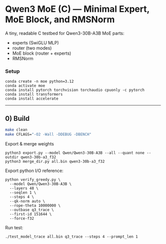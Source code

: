 # Qwen3 MoE (C) — Minimal Expert, MoE Block, and RMSNorm

A tiny, readable C testbed for Qwen3-30B-A3B MoE parts:
- experts (SwiGLU MLP)
- router (two modes)
- MoE block (router + experts)
- RMSNorm

### Setup

```
conda create -n moe python=3.12
conda activate moe
conda install pytorch torchvision torchaudio cpuonly -c pytorch
conda install transformers
conda install accelerate
```



---

## 0) Build

```bash
make clean
make CFLAGS="-O2 -Wall -DDEBUG -DBENCH"
```

Export & merge weights
```
python3 export.py --model Qwen/Qwen3-30B-A3B --all --quant none --outdir qwen3-30b-a3_f32
python3 merge_dir.py all.bin qwen3-30b-a3_f32
```

Export python I/O reference:
```
python verify_greedy.py \
  --model Qwen/Qwen3-30B-A3B \
  --layers 48 \
  --seqlen 1 \
  --steps 4 \
  --qk-norm auto \
  --rope-theta 10000000 \
  --outbase q3_trace \
  --first-id 151644 \
  --force-f32

```
Run test:
```
./test_model_trace all.bin q3_trace --steps 4 --prompt_len 1
```
